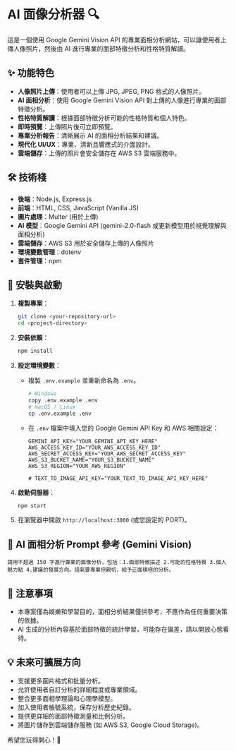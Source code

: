 # AI 面像分析器 🔍

這是一個使用 Google Gemini Vision API 的專業面相分析網站，可以讓使用者上傳人像照片，然後由 AI 進行專業的面部特徵分析和性格特質解讀。

## ✨ 功能特色

*   **人像照片上傳**：使用者可以上傳 JPG, JPEG, PNG 格式的人像照片。
*   **AI 面相分析**：使用 Google Gemini Vision API 對上傳的人像進行專業的面部特徵分析。
*   **性格特質解讀**：根據面部特徵分析可能的性格特質和個人特色。
*   **即時預覽**：上傳照片後可立即預覽。
*   **專業分析報告**：清晰展示 AI 的面相分析結果和建議。
*   **現代化 UI/UX**：專業、清新且響應式的介面設計。
*   **雲端儲存**：上傳的照片會安全儲存在 AWS S3 雲端服務中。

## 🛠️ 技術棧

*   **後端**：Node.js, Express.js
*   **前端**：HTML, CSS, JavaScript (Vanilla JS)
*   **圖片處理**：Multer (用於上傳)
*   **AI 模型**：Google Gemini API (gemini-2.0-flash 或更新模型用於視覺理解與面相分析)
*   **雲端儲存**：AWS S3 用於安全儲存上傳的人像照片
*   **環境變數管理**：dotenv
*   **套件管理**：npm

## 🚀 安裝與啟動

1.  **複製專案**：
    ```bash
    git clone <your-repository-url>
    cd <project-directory>
    ```

2.  **安裝依賴**：
    ```bash
    npm install
    ```

3.  **設定環境變數**：
    *   複製 `.env.example` 並重新命名為 `.env`。
        ```bash
        # Windows
        copy .env.example .env
        # macOS / Linux
        cp .env.example .env
        ```
    *   在 `.env` 檔案中填入您的 Google Gemini API Key 和 AWS 相關設定：
        ```env
        GEMINI_API_KEY="YOUR_GEMINI_API_KEY_HERE"
        AWS_ACCESS_KEY_ID="YOUR_AWS_ACCESS_KEY_ID"
        AWS_SECRET_ACCESS_KEY="YOUR_AWS_SECRET_ACCESS_KEY"
        AWS_S3_BUCKET_NAME="YOUR_S3_BUCKET_NAME"
        AWS_S3_REGION="YOUR_AWS_REGION"
        ```
        ```env
        # TEXT_TO_IMAGE_API_KEY="YOUR_TEXT_TO_IMAGE_API_KEY_HERE"
        ```

4.  **啟動伺服器**：
    ```bash
    npm start
    ```

5.  在瀏覽器中開啟 `http://localhost:3000` (或您設定的 PORT)。

## 🤖 AI 面相分析 Prompt 參考 (Gemini Vision)

```text
請用不超過 150 字進行專業的面像分析，包括：1.面部特徵描述 2.可能的性格特質 3.個人魅力點 4.建議的發展方向。語氣要專業但親切，給予正面積極的分析。
```

## 📝 注意事項

*   本專案僅為娛樂和學習目的，面相分析結果僅供參考，不應作為任何重要決策的依據。
*   AI 生成的分析內容基於面部特徵的統計學習，可能存在偏差，請以開放心態看待。

## 💡 未來可擴展方向

*   支援更多圖片格式和批量分析。
*   允許使用者自訂分析的詳細程度或專業領域。
*   整合更多面相學理論和心理學模型。
*   加入使用者帳號系統，保存分析歷史紀錄。
*   提供更詳細的面部特徵測量和比例分析。
*   將圖片儲存到雲端儲存服務 (如 AWS S3, Google Cloud Storage)。

希望您玩得開心！🎉
